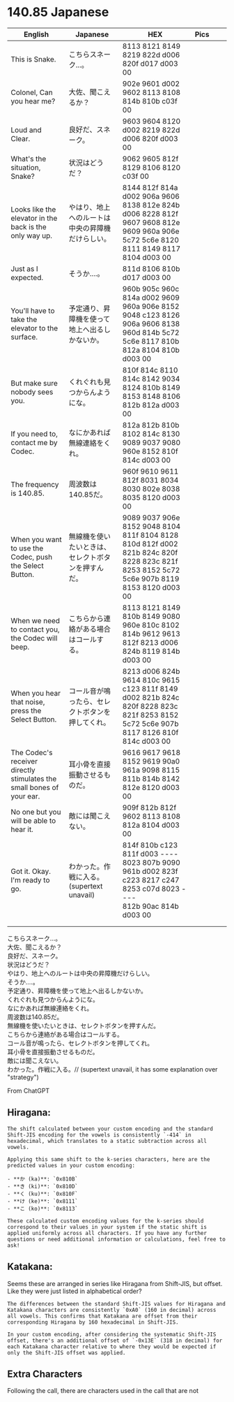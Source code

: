 
# 140.85 Japanese
| English                                                               | Japanese                       | HEX                                                                                                                                       | Pics |     |     |
| --------------------------------------------------------------------- | ------------------------------ | ----------------------------------------------------------------------------------------------------------------------------------------- | ---- | --- | --- |
| This is Snake.                                                        | こちらスネーク...。                    | 8113 8121 8149 8219 822d d006 820f d017 d003 00                                                                                           |      |     |     |
| Colonel, Can you hear me?                                             | 大佐、聞こえるか？                      | 902e 9601 d002 9602 8113 8108 814b 810b c03f 00                                                                                           |      |     |     |
| Loud and Clear.                                                       | 良好だ、スネーク。                      | 9603 9604 8120 d002 8219 822d d006 820f d003 00                                                                                           |      |     |     |
| What's the situation, Snake?                                          | 状況はどうだ？                        | 9062 9605 812f 8129 8106 8120 c03f 00                                                                                                     |      |     |     |
| Looks like the elevator in the back is the only way up.               | やはり、地上へのルートは中央の昇障機だけらしい。       | 8144 812f 814a d002 906a 9606 8138 812e 824b d006 8228 812f 9607 9608 812e 9609 960a 906e 5c72 5c6e 8120 8111 8149 8117 8104 d003 00      |      |     |     |
| Just as I expected.                                                   | そうか....。                       | 811d 8106 810b d017 d003 00                                                                                                               |      |     |     |
| You'll have to take the elevator to the surface.                      | 予定通り、昇障機を使って地上へ出るしかないか。        | 960b 905c 960c 814a d002 9609 960a 906e 8152 9048 c123 8126 906a 9606 8138 960d 814b 5c72 5c6e 8117 810b 812a 8104 810b d003 00           |      |     |     |
| But make sure nobody sees you.                                        | くれぐれも見つからんようにな。                | 810f 814c 8110 814c 8142 9034 8124 810b 8149 8153 8148 8106 812b 812a d003 00                                                             |      |     |     |
| If you need to, contact me by Codec.                                  | なにかあれば無線連絡をくれ。                 | 812a 812b 810b 8102 814c 8130 9089 9037 9080 960e 8152 810f 814c d003 00                                                                  |      |     |     |
| The frequency is 140.85.                                              | 周波数は140.85だ。                   | 960f 9610 9611 812f 8031 8034 8030 802e 8038 8035 8120 d003 00                                                                            |      |     |     |
| When you want to use the Codec, push the Select Button.               | 無線機を使いたいときは、セレクトボタンを押すんだ。      | 9089 9037 906e 8152 9048 8104 811f 8104 8128 810d 812f d002 821b 824c 820f 8228 823c 821f 8253 8152 5c72 5c6e 907b 8119 8153 8120 d003 00 |      |     |     |
| When we need to contact you, the Codec will beep.                     | こちらから連絡がある場合はコールする。            | 8113 8121 8149 810b 8149 9080 960e 810c 8102 814b 9612 9613 812f 8213 d006 824b 8119 814b d003 00                                         |      |     |     |
| When you hear that noise, press the Select Button.                    | コール音が鳴ったら、セレクトボタンを押してくれ。       | 8213 d006 824b 9614 810c 9615 c123 811f 8149 d002 821b 824c 820f 8228 823c 821f 8253 8152 5c72 5c6e 907b 8117 8126 810f 814c d003 00      |      |     |     |
| The Codec's receiver directly stimulates the small bones of your ear. | 耳小骨を直接振動させるものだ。                | 9616 9617 9618 8152 9619 90a0 961a 9098 8115 811b 814b 8142 812e 8120 d003 00                                                             |      |     |     |
| No one but you will be able to hear it.                               | 敵には聞こえない。                      | 909f 812b 812f 9602 8113 8108 812a 8104 d003 00                                                                                           |      |     |     |
| Got it. Okay. I'm ready to go.                                        | わかった。作戦に入る。(supertext unavail) | 814f 810b c123 811f d003 ---- 8023 807b 9090 961b d002 823f c223 8217 c247 8253 c07d 8023 ----<br> 812b 90ac 814b d003 00                 |      |     |     |
|                                                                       |                                |                                                                                                                                           |      |     |     |
|                                                                       |                                |                                                                                                                                           |      |     |     |

こちらスネーク...。                    
大佐、聞こえるか？                      
良好だ、スネーク。                      
状況はどうだ？                        
やはり、地上へのルートは中央の昇障機だけらしい。       
そうか....。                       
予定通り、昇障機を使って地上へ出るしかないか。        
くれぐれも見つからんようにな。                
なにかあれば無線連絡をくれ。                 
周波数は140.85だ。                   
無線機を使いたいときは、セレクトボタンを押すんだ。     
こちらから連絡がある場合はコールする。           
コール音が鳴ったら、セレクトボタンを押してくれ。      
耳小骨を直接振動させるものだ。               
敵には聞こえない。                     
わかった。作戦に入る。// (supertext unavail, it has some explanation over "strategy")

From ChatGPT

## Hiragana:

```
The shift calculated between your custom encoding and the standard Shift-JIS encoding for the vowels is consistently `-414` in hexadecimal, which translates to a static subtraction across all vowels.

Applying this same shift to the k-series characters, here are the predicted values in your custom encoding:

- **か (ka)**: `0x810B`
- **き (ki)**: `0x810D`
- **く (ku)**: `0x810F`
- **け (ke)**: `0x8111`
- **こ (ko)**: `0x8113`

These calculated custom encoding values for the k-series should correspond to their values in your system if the static shift is applied uniformly across all characters. If you have any further questions or need additional information or calculations, feel free to ask! ​

```

## Katakana:

Seems these are arranged in series like Hiragana from Shift-JIS, but offset. Like they were just listed in alphabetical order? 

```
The differences between the standard Shift-JIS values for Hiragana and Katakana characters are consistently `0xA0` (160 in decimal) across all vowels. This confirms that Katakana are offset from their corresponding Hiragana by 160 hexadecimal in Shift-JIS.

In your custom encoding, after considering the systematic Shift-JIS offset, there's an additional offset of `-0x13E` (318 in decimal) for each Katakana character relative to where they would be expected if only the Shift-JIS offset was applied.
```

## Extra Characters

Following the call, there are characters used in the call that are not 